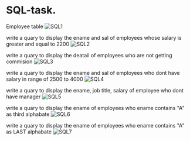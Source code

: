 # SQL-task.
Employee table
![SQL1](https://github.com/ajaypal321/SQL-task./assets/136219483/66824fe1-081b-4c5b-8b94-fdae451e54da)

write a quary  to display the ename and sal  of employees whose salary is greater and equal to 2200
![SQL2](https://github.com/ajaypal321/SQL-task./assets/136219483/9a34ed6e-1fa9-4b10-8d9d-7f87004537a6)

write a quary to display the deatail of employees who are not getting commision
![SQL3](https://github.com/ajaypal321/SQL-task./assets/136219483/c1a7d671-81b2-46ac-9288-d7cfd23e014e)

write a quary to display the ename and sal of employees who dont have salary in range of 2500 to 4000
![SQL4](https://github.com/ajaypal321/SQL-task./assets/136219483/126e1ae6-8cd8-4b2d-a494-7a26ddc8f565)

write a quary to display the ename, job title, salary of employee who dont have manager
![SQL5](https://github.com/ajaypal321/SQL-task./assets/136219483/f54c07a7-9145-46bd-9321-e60d9d33bcd9)

write a quary to display the ename of employees who ename contains "A" as third alphabate
![SQL6](https://github.com/ajaypal321/SQL-task./assets/136219483/f7a989a8-97cd-458e-b5d7-9c4a1251f2e4)

write a quary to display the ename of employees who ename contains "A" as LAST alphabate
![SQL7](https://github.com/ajaypal321/SQL-task./assets/136219483/ab70a941-7663-4943-934a-b6c46cfe7712)





